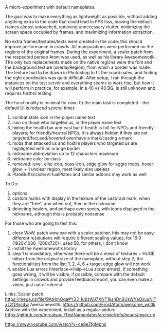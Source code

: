 A micro-experiment with default nameplates.

The goal was to make everything as lightweight as possible, without adding anything extra to the code that could lead to FPS loss, leaving the default frames almost untouched, removing unnecessary clutter, minimizing the screen space occupied by frames, and maximizing information extraction.

No extra frames/textures/texts were created in the code: this should improve performance in crowds. All manipulations were performed on the regions of the original frames. During the experiment, a scaler patch from the respected person Atom was used, as well as his library Awesomewotlk. The only two replacements made on the native regions were the font and the background texture (overlayRegion), from which a border was made. The texture had to be drawn in Photoshop to fit the coordinates, and finding the right coordinates was quite difficult. After setup, I ran through the instances on the test server and everything seems to work fine, but how it will perform in practice, for example, in a 40 vs 40 BG, is still unknown and requires further testing.

The functionality is minimal for now:
0) the main task is completed - the default UI is reduced several times
1) combat state icon in the player name text
2) icon on those who targeted us, in the player name text
3) hiding the health bar and cast bar if health is full for NPCs and friendly players; for friendly/neutral NPCs, it is always hidden if they are not targeted/focused/hovered over/have a mark/casting a mark
4) mobs that attacked us and hostile players who targeted us are highlighted with an orange border
5) nickname abbreviation up to 12 characters maximum
6) nickname color by class
7) removed: level, elite icon, boss icon, edge glow for aggro mobs, hover glow, + 1 unclear region, most likely also useless
7) PlateBuffs/Icicle/VirtualPlates and similar addons may work as well

To Do:
1) options
2) custom marks with display in the texture of the cast/raid mark, when they are "free", and when not, then in the nickname
3) detecting healers, and perhaps even specs, with icons displayed in the nickname, although this is probably nonsense

For those who are going to test this:
1) close WoW, patch wow.exe with a scaler patcher, this may not be easy: different resolutions will require different scaling values; for 16:9 (1920x1080, 1280x720) I used 58, for others, I don't know
2) install the Awesomewotlk library
3) step 1 is mandatory, otherwise there will be a mess of textures + HUGE hitbox from the original size of the nameplate, without step 2, the functionalities from the list: 1, 2, 4, 6 + target edge glow will not work
4) enable Lua errors (Interface->Help->Lua script errors), if something goes wrong, it will be visible, if possible, compare with the default settings in crowds and provide feedback/report, you can even make a video, just out of interest

Links:
Scaler patch: https://mega.nz/file/9AtHmQqa#Y23_Iu9zWJ7XNT1ksnDn3UsWYaQxuuNiTxzzfDhjs4w
Awesomewotlk: https://github.com/FrostAtom/awesome_wotlk
Archive with the experiment, install as a regular addon: https://github.com/mrcatsoul/TestNameplates/archive/refs/heads/main.zip

https://www.youtube.com/watch?v=ce8eZfgMphs
